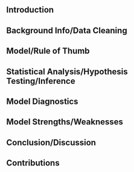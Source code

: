 ## Introduction

## Background Info/Data Cleaning

## Model/Rule of Thumb

## Statistical Analysis/Hypothesis Testing/Inference

## Model Diagnostics

## Model Strengths/Weaknesses

## Conclusion/Discussion

## Contributions

